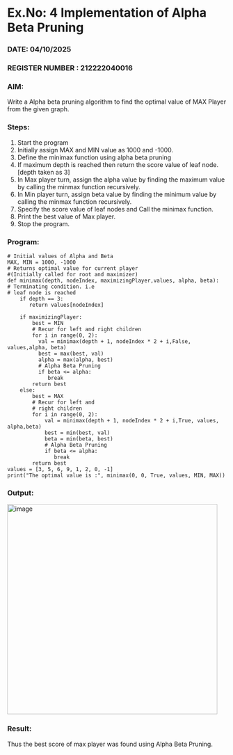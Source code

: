 # Ex.No: 4   Implementation of Alpha Beta Pruning 
### DATE: 04/10/2025                                                                       
### REGISTER NUMBER : 212222040016
### AIM: 
Write a Alpha beta pruning algorithm to find the optimal value of MAX Player from the given graph.
### Steps:
1. Start the program
2. Initially  assign MAX and MIN value as 1000 and -1000.
3.  Define the minimax function  using alpha beta pruning
4.  If maximum depth is reached then return the score value of leaf node. [depth taken as 3]
5.  In Max player turn, assign the alpha value by finding the maximum value by calling the minmax function recursively.
6.  In Min player turn, assign beta value by finding the minimum value by calling the minmax function recursively.
7.  Specify the score value of leaf nodes and Call the minimax function.
8.  Print the best value of Max player.
9.  Stop the program. 

### Program:
```
# Initial values of Alpha and Beta
MAX, MIN = 1000, -1000
# Returns optimal value for current player
#(Initially called for root and maximizer)
def minimax(depth, nodeIndex, maximizingPlayer,values, alpha, beta):
# Terminating condition. i.e
# leaf node is reached
    if depth == 3:
       return values[nodeIndex]
   
    if maximizingPlayer:
        best = MIN
        # Recur for left and right children
        for i in range(0, 2):
          val = minimax(depth + 1, nodeIndex * 2 + i,False, values,alpha, beta)
          best = max(best, val)
          alpha = max(alpha, best)
          # Alpha Beta Pruning
          if beta <= alpha:
             break
        return best
    else:
        best = MAX
        # Recur for left and
        # right children
        for i in range(0, 2):
            val = minimax(depth + 1, nodeIndex * 2 + i,True, values, alpha,beta)
            best = min(best, val)
            beta = min(beta, best)
            # Alpha Beta Pruning
            if beta <= alpha:
               break
        return best
values = [3, 5, 6, 9, 1, 2, 0, -1]
print("The optimal value is :", minimax(0, 0, True, values, MIN, MAX))
```


### Output:
<img width="483" alt="image" src="https://github.com/Vineesha29031970/AI_Lab_2023-24/assets/133136880/a8999b67-6d6a-4d5a-ae56-40ca477560e8">



### Result:
Thus the best score of max player was found using Alpha Beta Pruning.
